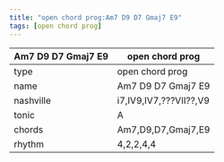 ```yaml
---
title: "open chord prog:Am7 D9 D7 Gmaj7 E9"
tags: [open chord prog]
---
```


|Am7 D9 D7 Gmaj7 E9|open chord prog|
|---|---|
|type|open chord prog|
|name|Am7 D9 D7 Gmaj7 E9|
|nashville|i7,IV9,IV7,???VII??,V9|
|tonic|A|
|chords|Am7,D9,D7,Gmaj7,E9|
|rhythm|4,2,2,4,4|


